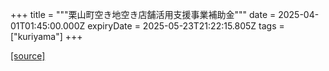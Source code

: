 +++
title = """栗山町空き地空き店舗活用支援事業補助金"""
date = 2025-04-01T01:45:00.000Z
expiryDate = 2025-05-23T21:22:15.805Z
tags = ["kuriyama"]
+++


[[source]](https://www.town.kuriyama.hokkaido.jp/soshiki/53/108.html)
